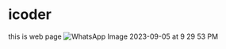 # icoder
this is web page 
![WhatsApp Image 2023-09-05 at 9 29 53 PM](https://github.com/PoojaRawatig/icoder/assets/113825497/d2dfd4e1-4883-40bc-a48e-eb7d55c61a3e)
